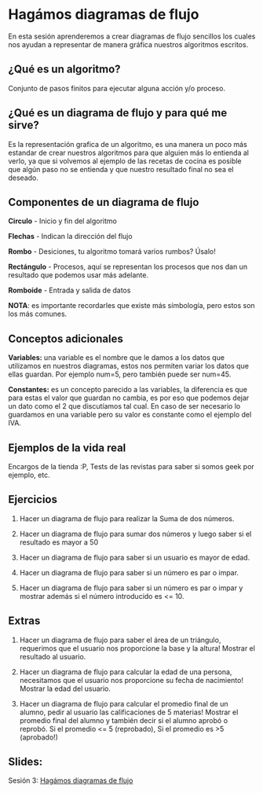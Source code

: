 Hagámos diagramas de flujo
===
En esta sesión aprenderemos a crear diagramas de flujo sencillos los cuales nos ayudan a representar de manera gráfica nuestros algoritmos escritos.

¿Qué es un algoritmo?
--
Conjunto de pasos finitos para ejecutar alguna acción y/o proceso.


¿Qué es un diagrama de flujo y para qué me sirve?
--
Es la representación grafica de un algoritmo, es una manera un poco más estandar de crear nuestros algoritmos para que alguien más lo entienda al verlo, ya que si volvemos al ejemplo de las recetas de cocina es posible que algún paso no se entienda y que nuestro resultado final no sea el deseado.

Componentes de un diagrama de flujo
--
**Circulo** - Inicio y fin del algoritmo

**Flechas** - Indican la dirección del flujo

**Rombo** - Desiciones, tu algoritmo tomará varios rumbos? Úsalo!

**Rectángulo** - Procesos, aquí se representan los procesos que nos dan un resultado que podemos usar más adelante.

**Romboide** - Entrada y salida de datos

**NOTA**: es importante recordarles que existe más símbología, pero estos son los más comunes.

Conceptos adicionales
--
**Variables:** una variable es el nombre que le damos a los datos que utilizamos en nuestros diagramas, estos nos permiten variar los datos que ellas guardan. Por ejemplo num=5, pero también puede ser num=45.

**Constantes:** es un concepto parecido a las variables, la diferencia es que para estas el valor que guardan no cambia, es por eso que podemos dejar un dato como el 2 que discutíamos tal cual. En caso de ser necesario lo guardamos en una variable pero su valor es constante como el ejemplo del IVA.

Ejemplos de la vida real
--
Encargos de la tienda :P, Tests de las revistas para saber si somos geek por ejemplo, etc.

Ejercicios
--
1. Hacer un diagrama de flujo para realizar la Suma de dos números.

2. Hacer un diagrama de flujo para sumar dos números y luego saber si el resultado es mayor a 50

3. Hacer un diagrama de flujo para saber si un usuario es mayor de edad.

4. Hacer un diagrama de flujo para saber si un número es par o impar.

5. Hacer un diagrama de flujo para saber si un número es par o impar y mostrar además si el número introducido es <= 10.


Extras
--
1. Hacer un diagrama de flujo para saber el área de un triángulo, requerimos que el usuario nos proporcione la base y la altura! Mostrar el resultado al usuario.

2. Hacer un diagrama de flujo para calcular la edad de una persona, necesitamos que el usuario nos proporcione su fecha de nacimiento! Mostrar la edad del usuario.

3. Hacer un diagrama de flujo para calcular el promedio final de un alumno, pedir al usuario las calificaciones de 5 materias! Mostrar el promedio final del alumno y también decir si el alumno aprobó o reprobó. Si el promedio <= 5 (reprobado), Si el promedio es >5 (aprobado!)

Slides:
--
Sesión 3: [Hagámos diagramas de flujo](https://www.haikudeck.com/baby-steps-education-presentation-EaE25HnJwm)